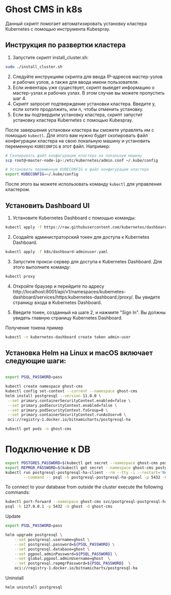 # Ghost CMS in k8s

Данный скрипт помогает автоматизировать установку кластера Kubernetes с помощью инструмента Kubespray.

## Инструкция по развертки кластера


1. Запустите скрипт install_cluster.sh:

```bash
sudo ./install_cluster.sh
```

2. Следуйте инструкциям скрипта для ввода IP-адресов мастер-узлов и рабочих узлов, а также для ввода имени пользователя.
3. Если инвентарь уже существует, скрипт выведет информацию о мастер-узлах и рабочих узлах. В этом случае вы можете пропустить шаг 4.
4. Скрипт запросит подтверждение установки кластера. Введите y, если хотите продолжить, или n, чтобы отменить установку.
5. Если вы подтвердили установку кластера, скрипт запустит установку кластера Kubernetes с помощью Kubespray.

После завершения установки кластера вы сможете управлять им с помощью `kubectl`. 
Для этого вам нужно будет скопировать файл конфигурации кластера на свою локальную машину и установить переменную `KUBECONFIG` в этот файл. Например:

```bash
# Скопировать файл конфигурации кластера на локальную машину
scp root@<master-node-ip>:/etc/kubernetes/admin.conf ~/.kube/config

# Установить переменную KUBECONFIG в файл конфигурации кластера
export KUBECONFIG=~/.kube/config
```

После этого вы можете использовать команду `kubectl` для управления кластером.

## Установить Dashboard UI
1. Установите Kubernetes Dashboard с помощью команды:

```bash
kubectl apply -f https://raw.githubusercontent.com/kubernetes/dashboard/v2.7.0/aio/deploy/recommended.yaml
```
2. Создайте администраторский токен для доступа к Kubernetes Dashboard.

```bash
kubectl apply -f k8s/dashboard-adminuser.yaml
```

3. Запустите прокси-сервер для доступа к Kubernetes Dashboard. Для этого выполните команду:
```bash
kubectl proxy
```

4. Откройте браузер и перейдите по адресу http://localhost:8001/api/v1/namespaces/kubernetes-dashboard/services/https:kubernetes-dashboard:/proxy/. Вы увидите страницу входа в Kubernetes Dashboard.

5. Введите токен, созданный на шаге 2, и нажмите "Sign In". Вы должны увидеть главную страницу Kubernetes Dashboard.

Получение токена пример
```bash
kubectl -n kubernetes-dashboard create token admin-user


```

## Установка Helm на Linux и macOS включает следующие шаги:

```bash

export PSQL_PASSWORD=pass

kubectl create namespace ghost-cms
kubectl config set-context --current --namespace ghost-cms
helm install postgresql --version 11.0.0 \
 --set primary.containerSecurityContext.enabled=false \
 --set primary.podSecurityContext.enabled=false \
 --set primary.podSecurityContext.fsGroup=0 \
 --set primary.containerSecurityContext.runAsUser=0 \
 oci://registry-1.docker.io/bitnamicharts/postgresql-ha

kubectl get pods -n ghost-cms
```
# Подключение к DB
```bash
export POSTGRES_PASSWORD=$(kubectl get secret --namespace ghost-cms postgresql-postgresql-ha-postgresql -o jsonpath="{.data.password}" | base64 -d)
export REPMGR_PASSWORD=$(kubectl get secret --namespace ghost-cms postgresql-postgresql-ha-postgresql -o jsonpath="{.data.repmgr-password}" | base64 -d)
kubectl run postgresql-postgresql-ha-client --rm --tty -i --restart='Never' --namespace ghost-cms --image docker.io/bitnami/postgresql-repmgr:15.2.0-debian-11-r26 --env="PGPASSWORD=$POSTGRES_PASSWORD"  \
        --command -- psql -h postgresql-postgresql-ha-pgpool -p 5432 -U ghost -d ghost-cms

```
To connect to your database from outside the cluster execute the following commands:
```bash
kubectl port-forward --namespace ghost-cms svc/postgresql-postgresql-ha-pgpool 5432:5432 &
psql -h 127.0.0.1 -p 5432 -U ghost -d ghost-cms
```

Update
```bash
export PSQL_PASSWORD=pass

helm upgrade postgresql \
    --set postgresql.username=ghost \
    --set postgresql.password=${PSQL_PASSWORD} \
    --set postgresql.database=ghost \
    --set pgpool.adminPassword=${PSQL_PASSWORD} \
    --set global.pgpool.adminUsername=ghost  \
    --set postgresql.repmgrPassword=${PSQL_PASSWORD}  \
    oci://registry-1.docker.io/bitnamicharts/postgresql-ha

```

Uninstall
```bash
helm uninstall postgresql
```



